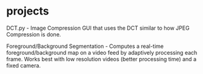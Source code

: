 # projects

DCT.py - Image Compression GUI that uses the DCT similar to how JPEG Compression is done.

Foreground/Background Segmentation - Computes a real-time foreground/background map on a video feed by adaptively processing each frame. Works best with low resolution videos (better processing time) and a fixed camera.
